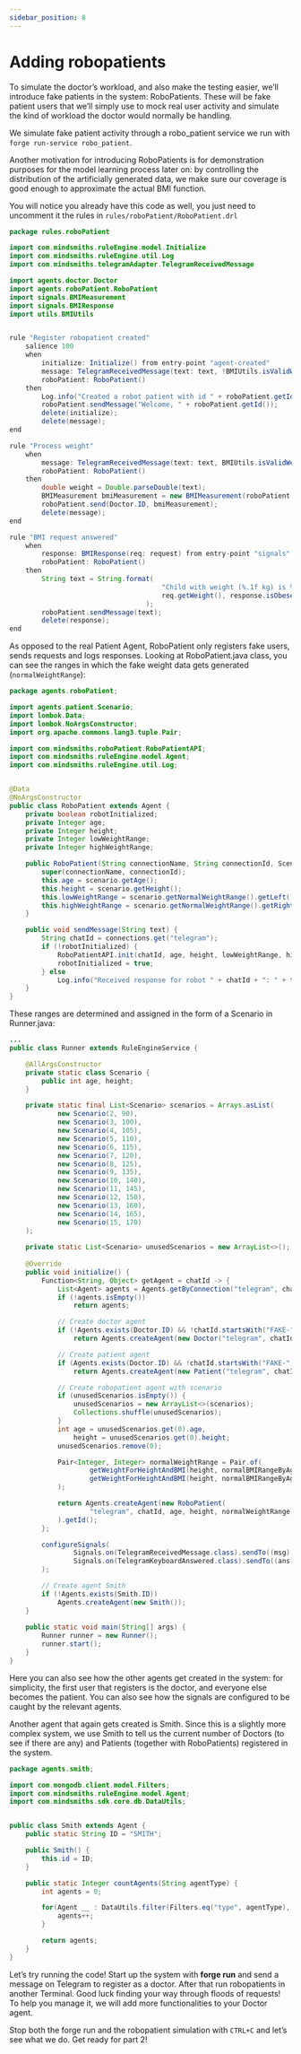 ```yaml
---
sidebar_position: 8
---
```


# Adding robopatients

To simulate the doctor’s workload, and also make the testing easier, we’ll introduce fake patients in the system: RoboPatients.
These will be fake patient users that we’ll simply use to mock real user activity and simulate the kind of workload the doctor would normally be handling.

We simulate fake patient activity through a robo_patient service we run with `forge run-service robo_patient`. 

Another motivation for introducing RoboPatients is for demonstration purposes for the model learning process later on: by controlling the distribution of the artificially generated data, we make sure our coverage is good enough to approximate the actual BMI function. 

You will notice you already have this code as well, you just need to uncomment it the rules in `rules/roboPatient/RoboPatient.drl`
```java title="rules/roboPatient/RoboPatient.drl"
package rules.roboPatient

import com.mindsmiths.ruleEngine.model.Initialize
import com.mindsmiths.ruleEngine.util.Log
import com.mindsmiths.telegramAdapter.TelegramReceivedMessage

import agents.doctor.Doctor
import agents.roboPatient.RoboPatient
import signals.BMIMeasurement
import signals.BMIResponse
import utils.BMIUtils


rule "Register robopatient created"
    salience 100
    when
        initialize: Initialize() from entry-point "agent-created"
        message: TelegramReceivedMessage(text: text, !BMIUtils.isValidWeight(text)) from entry-point "signals"
        roboPatient: RoboPatient()
    then
        Log.info("Created a robot patient with id " + roboPatient.getId());
        roboPatient.sendMessage("Welcome, " + roboPatient.getId());
        delete(initialize);
        delete(message);
end

rule "Process weight"
    when
        message: TelegramReceivedMessage(text: text, BMIUtils.isValidWeight(text)) from entry-point "signals"
        roboPatient: RoboPatient()
    then
        double weight = Double.parseDouble(text);
        BMIMeasurement bmiMeasurement = new BMIMeasurement(roboPatient.getAge(), weight, roboPatient.getHeight());
        roboPatient.send(Doctor.ID, bmiMeasurement);
        delete(message);
end

rule "BMI request answered"
    when
        response: BMIResponse(req: request) from entry-point "signals"
        roboPatient: RoboPatient()
    then
        String text = String.format(
                                      "Child with weight (%.1f kg) is %s",
                                      req.getWeight(), response.isObese() ? "obese" : "not obese"
                                  );
        roboPatient.sendMessage(text);
        delete(response);
end
```

As opposed to the real Patient Agent, RoboPatient only registers fake users, sends requests and logs responses.
Looking at RoboPatient.java class, you can see the ranges in which the fake weight data gets generated (`normalWeightRange`):

```java title="agents/roboPatient/RoboPatient.java"
package agents.roboPatient;

import agents.patient.Scenario;
import lombok.Data;
import lombok.NoArgsConstructor;
import org.apache.commons.lang3.tuple.Pair;

import com.mindsmiths.roboPatient.RoboPatientAPI;
import com.mindsmiths.ruleEngine.model.Agent;
import com.mindsmiths.ruleEngine.util.Log;


@Data
@NoArgsConstructor
public class RoboPatient extends Agent {
    private boolean robotInitialized;
    private Integer age;
    private Integer height;
    private Integer lowWeightRange;
    private Integer highWeightRange;

    public RoboPatient(String connectionName, String connectionId, Scenario scenario) {
        super(connectionName, connectionId);
        this.age = scenario.getAge();
        this.height = scenario.getHeight();
        this.lowWeightRange = scenario.getNormalWeightRange().getLeft();
        this.highWeightRange = scenario.getNormalWeightRange().getRight();
    }

    public void sendMessage(String text) {
        String chatId = connections.get("telegram");
        if (!robotInitialized) {
            RoboPatientAPI.init(chatId, age, height, lowWeightRange, highWeightRange);
            robotInitialized = true;
        } else
            Log.info("Received response for robot " + chatId + ": " + text);
    }
}
```

These ranges are determined and assigned in the form of a Scenario in Runner.java:

```java title="models/Runner.java"
...
public class Runner extends RuleEngineService {

    @AllArgsConstructor
    private static class Scenario {
        public int age, height;
    }

    private static final List<Scenario> scenarios = Arrays.asList(
            new Scenario(2, 90),
            new Scenario(3, 100),
            new Scenario(4, 105),
            new Scenario(5, 110),
            new Scenario(6, 115),
            new Scenario(7, 120),
            new Scenario(8, 125),
            new Scenario(9, 135),
            new Scenario(10, 140),
            new Scenario(11, 145),
            new Scenario(12, 150),
            new Scenario(13, 160),
            new Scenario(14, 165),
            new Scenario(15, 170)
    );
    
    private static List<Scenario> unusedScenarios = new ArrayList<>();
    
    @Override
    public void initialize() {
        Function<String, Object> getAgent = chatId -> {
            List<Agent> agents = Agents.getByConnection("telegram", chatId);
            if (!agents.isEmpty())
                return agents;

            // Create doctor agent
            if (!Agents.exists(Doctor.ID) && !chatId.startsWith("FAKE-"))
                return Agents.createAgent(new Doctor("telegram", chatId)).getId();

            // Create patient agent
            if (Agents.exists(Doctor.ID) && !chatId.startsWith("FAKE-"))
                return Agents.createAgent(new Patient("telegram", chatId)).getId();

            // Create robopatient agent with scenario
            if (unusedScenarios.isEmpty()) {
                unusedScenarios = new ArrayList<>(scenarios);
                Collections.shuffle(unusedScenarios);
            }
            int age = unusedScenarios.get(0).age,
                height = unusedScenarios.get(0).height;
            unusedScenarios.remove(0);

            Pair<Integer, Integer> normalWeightRange = Pair.of(
                    getWeightForHeightAndBMI(height, normalBMIRangeByAge.get(age).getLeft()),
                    getWeightForHeightAndBMI(height, normalBMIRangeByAge.get(age).getRight())
            );

            return Agents.createAgent(new RoboPatient(
                    "telegram", chatId, age, height, normalWeightRange)
            ).getId();
        };

        configureSignals(
                Signals.on(TelegramReceivedMessage.class).sendTo((msg) -> getAgent.apply(msg.getChatId())),
                Signals.on(TelegramKeyboardAnswered.class).sendTo((ans) -> getAgent.apply(ans.getChatId()))
        );

        // Create agent Smith
        if (!Agents.exists(Smith.ID))
            Agents.createAgent(new Smith());
    }
    
    public static void main(String[] args) {
        Runner runner = new Runner();
        runner.start();
    }
}
```
 Here you can also see how the other agents get created in the system: for simplicity, the first user that registers is the doctor, and everyone else becomes the patient. You can also see how the signals are configured to be caught by the relevant agents.

Another agent that again gets created is Smith. Since this is a slightly more complex system, we use Smith to tell us the current number of Doctors (to see if there are any) and Patients (together with RoboPatients) registered in the system.

```java title="agents/smith/Smith.java"
package agents.smith;

import com.mongodb.client.model.Filters;
import com.mindsmiths.ruleEngine.model.Agent;
import com.mindsmiths.sdk.core.db.DataUtils;


public class Smith extends Agent {
    public static String ID = "SMITH";

    public Smith() {
        this.id = ID;
    }

    public static Integer countAgents(String agentType) {
        int agents = 0;

        for(Agent __ : DataUtils.filter(Filters.eq("type", agentType), Agent.class)) {
            agents++;
        }

        return agents;
    }
}
```

Let’s try running the code! Start up the system with **forge run** and send a message on Telegram to register as a doctor. After that run robopatients in another Terminal.
Good luck finding your way through floods of requests! To help you manage it, we will add more functionalities to your Doctor agent.

Stop both the forge run and the robopatient simulation with `CTRL+C` and let’s see what we do. Get ready for part 2!

